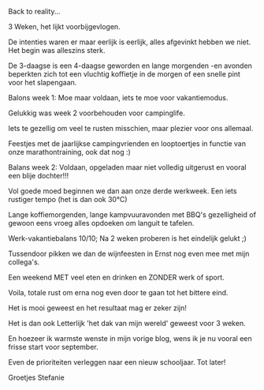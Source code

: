 Back to reality...

3 Weken, het lijkt voorbijgevlogen.

De intenties waren er maar eerlijk is eerlijk, alles afgevinkt hebben we niet. Het begin was alleszins sterk.

De 3-daagse is een 4-daagse geworden en lange morgenden -en avonden beperkten zich tot een vluchtig koffietje in de morgen of een snelle pint voor het slapengaan.

Balons week 1: Moe maar voldaan, iets te moe voor vakantiemodus.

Gelukkig was week 2 voorbehouden voor campinglife.

Iets te gezellig om veel te rusten misschien, maar plezier voor ons allemaal.

Feestjes met de jaarlijkse campingvrienden en looptoertjes in functie van onze marathontraining, ook dat nog :)

Balans week 2: Voldaan, opgeladen maar niet volledig uitgerust en vooral een blije dochter!!!

Vol goede moed beginnen we dan aan onze derde werkweek. Een iets rustiger tempo (het is dan ook 30°C)

Lange koffiemorgenden, lange kampvuuravonden met BBQ's gezelligheid of gewoon eens vroeg alles opdoeken om languit te tafelen.

Werk-vakantiebalans 10/10; Na 2 weken proberen is het eindelijk gelukt ;)

Tussendoor pikken we dan de wijnfeesten in Ernst nog even mee met mijn collega's.

Een weekend MET veel eten en drinken en ZONDER werk of sport.

Voila, totale rust om erna nog even door te gaan tot het bittere eind.

Het is mooi geweest en het resultaat mag er zeker zijn!

Het is dan ook Letterlijk 'het dak van mijn wereld' geweest voor 3 weken.

En hoezeer ik warmste wenste in mijn vorige blog, wens ik je nu vooral een frisse start voor september.

Even de prioriteiten verleggen naar een nieuw schooljaar. Tot later!

Groetjes Stefanie
